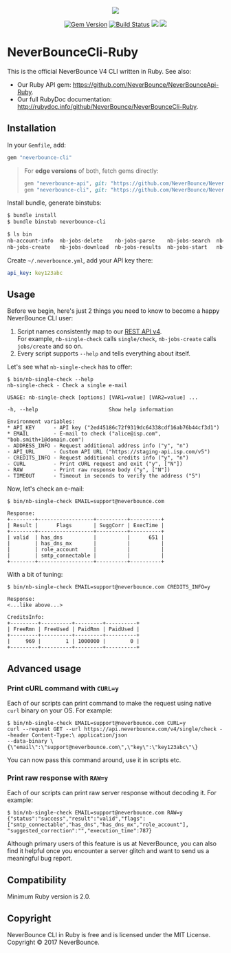 
<p align="center"><img src="https://neverbounce-marketing.s3.amazonaws.com/neverbounce_color_600px.png"></p>

<p align="center">
  <a href="https://badge.fury.io/rb/neverbounce-cli"><img src="https://badge.fury.io/rb/neverbounce-cli.svg" alt="Gem Version"></a>
  <a href="https://travis-ci.org/NeverBounce/NeverBounceCli-Ruby"><img src="https://travis-ci.org/NeverBounce/NeverBounceCli-Ruby.svg" alt="Build Status"></a>
  <a href="https://codeclimate.com/github/NeverBounce/NeverBounceCli-Ruby/coverage"><img src="https://codeclimate.com/github/NeverBounce/NeverBounceCli-Ruby/badges/coverage.svg" /></a>
  <a href="https://codeclimate.com/github/NeverBounce/NeverBounceCli-Ruby"><img src="https://codeclimate.com/github/NeverBounce/NeverBounceCli-Ruby/badges/gpa.svg" /></a>
</p>

NeverBounceCli-Ruby
===================

This is the official NeverBounce V4 CLI written in Ruby. See also:

* Our Ruby API gem: https://github.com/NeverBounce/NeverBounceApi-Ruby.
* Our full RubyDoc documentation: http://rubydoc.info/github/NeverBounce/NeverBounceCli-Ruby.

## Installation

In your `Gemfile`, add:

```ruby
gem "neverbounce-cli"
```

> For **edge versions** of both, fetch gems directly:
>
> ```ruby
> gem "neverbounce-api", git: "https://github.com/NeverBounce/NeverBounceApi-Ruby.git"
> gem "neverbounce-cli", git: "https://github.com/NeverBounce/NeverBounceCli-Ruby.git"
> ```

Install bundle, generate binstubs:

```sh
$ bundle install
$ bundle binstub neverbounce-cli

$ ls bin
nb-account-info  nb-jobs-delete    nb-jobs-parse    nb-jobs-search  nb-jobs-status
nb-jobs-create   nb-jobs-download  nb-jobs-results  nb-jobs-start   nb-single-check
```

Create `~/.neverbounce.yml`, add your API key there:

```yaml
api_key: key123abc
```

## Usage

Before we begin, here's just 2 things you need to know to become a happy NeverBounce CLI user:

1. Script names consistently map to our [REST API v4](https://developers.neverbounce.com/v4.0/).
  <br />For example, `nb-single-check` calls `single/check`, `nb-jobs-create` calls `jobs/create` and so on.
2. Every script supports `--help` and tells everything about itself.

Let's see what `nb-single-check` has to offer:

```
$ bin/nb-single-check --help
nb-single-check - Check a single e-mail

USAGE: nb-single-check [options] [VAR1=value] [VAR2=value] ...

-h, --help                       Show help information

Environment variables:
* API_KEY      - API key ("2ed45186c72f9319dc64338cdf16ab76b44cf3d1")
* EMAIL        - E-mail to check ("alice@isp.com", "bob.smith+1@domain.com")
- ADDRESS_INFO - Request additional address info ("y", "n")
- API_URL      - Custom API URL ("https://staging-api.isp.com/v5")
- CREDITS_INFO - Request additional credits info ("y", "n")
- CURL         - Print cURL request and exit ("y", ["N"])
- RAW          - Print raw response body ("y", ["N"])
- TIMEOUT      - Timeout in seconds to verify the address ("5")
```

Now, let's check an e-mail:

```
$ bin/nb-single-check EMAIL=support@neverbounce.com

Response:
+--------+------------------+----------+----------+
| Result |      Flags       | SuggCorr | ExecTime |
+--------+------------------+----------+----------+
| valid  | has_dns          |          |      651 |
|        | has_dns_mx       |          |          |
|        | role_account     |          |          |
|        | smtp_connectable |          |          |
+--------+------------------+----------+----------+
```

With a bit of tuning:

```
$ bin/nb-single-check EMAIL=support@neverbounce.com CREDITS_INFO=y

Response:
<...like above...>

CreditsInfo:
+---------+----------+---------+----------+
| FreeRmn | FreeUsed | PaidRmn | PaidUsed |
+---------+----------+---------+----------+
|     969 |        1 | 1000000 |        0 |
+---------+----------+---------+----------+
```

## Advanced usage

### Print cURL command with `CURL=y`

Each of our scripts can print command to make the request using native `curl` binary on your OS. For example:

```
$ bin/nb-single-check EMAIL=support@neverbounce.com CURL=y
curl --request GET --url https://api.neverbounce.com/v4/single/check --header Content-Type:\ application/json
--data-binary \{\"email\":\"support@neverbounce.com\",\"key\":\"key123abc\"\}
```

You can now pass this command around, use it in scripts etc.

### Print raw response with `RAW=y`

Each of our scripts can print raw server response without decoding it. For example:

```
$ bin/nb-single-check EMAIL=support@neverbounce.com RAW=y
{"status":"success","result":"valid","flags":["smtp_connectable","has_dns","has_dns_mx","role_account"],
"suggested_correction":"","execution_time":787}
```

Although primary users of this feature is us at NeverBounce, you can also find it helpful once you encounter a server glitch and want to send us a meaningful bug report.

## Compatibility

Minimum Ruby version is 2.0.

## Copyright

NeverBounce CLI in Ruby is free and is licensed under the MIT License.
Copyright &copy; 2017 NeverBounce.
